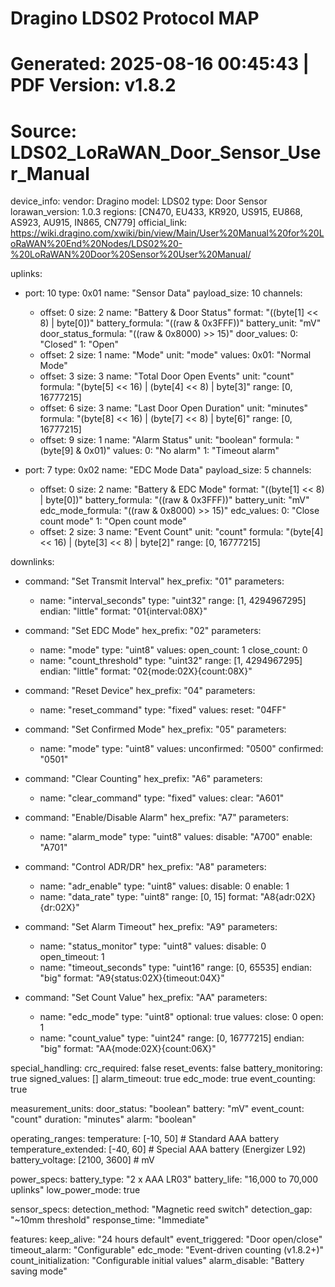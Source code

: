 # Dragino LDS02 Protocol MAP
# Generated: 2025-08-16 00:45:43 | PDF Version: v1.8.2
# Source: LDS02_LoRaWAN_Door_Sensor_User_Manual

device_info:
  vendor: Dragino
  model: LDS02
  type: Door Sensor
  lorawan_version: 1.0.3
  regions: [CN470, EU433, KR920, US915, EU868, AS923, AU915, IN865, CN779]
  official_link: https://wiki.dragino.com/xwiki/bin/view/Main/User%20Manual%20for%20LoRaWAN%20End%20Nodes/LDS02%20-%20LoRaWAN%20Door%20Sensor%20User%20Manual/

uplinks:
  - port: 10
    type: 0x01
    name: "Sensor Data"
    payload_size: 10
    channels:
      - offset: 0
        size: 2
        name: "Battery & Door Status"
        format: "((byte[1] << 8) | byte[0])"
        battery_formula: "((raw & 0x3FFF))"
        battery_unit: "mV"
        door_status_formula: "((raw & 0x8000) >> 15)"
        door_values:
          0: "Closed"
          1: "Open"
      - offset: 2
        size: 1
        name: "Mode"
        unit: "mode"
        values:
          0x01: "Normal Mode"
      - offset: 3
        size: 3
        name: "Total Door Open Events"
        unit: "count"
        formula: "(byte[5] << 16) | (byte[4] << 8) | byte[3]"
        range: [0, 16777215]
      - offset: 6
        size: 3
        name: "Last Door Open Duration"
        unit: "minutes"
        formula: "(byte[8] << 16) | (byte[7] << 8) | byte[6]"
        range: [0, 16777215]
      - offset: 9
        size: 1
        name: "Alarm Status"
        unit: "boolean"
        formula: "(byte[9] & 0x01)"
        values:
          0: "No alarm"
          1: "Timeout alarm"

  - port: 7
    type: 0x02
    name: "EDC Mode Data"
    payload_size: 5
    channels:
      - offset: 0
        size: 2
        name: "Battery & EDC Mode"
        format: "((byte[1] << 8) | byte[0])"
        battery_formula: "((raw & 0x3FFF))"
        battery_unit: "mV"
        edc_mode_formula: "((raw & 0x8000) >> 15)"
        edc_values:
          0: "Close count mode"
          1: "Open count mode"
      - offset: 2
        size: 3
        name: "Event Count"
        unit: "count"
        formula: "(byte[4] << 16) | (byte[3] << 8) | byte[2]"
        range: [0, 16777215]

downlinks:
  - command: "Set Transmit Interval"
    hex_prefix: "01"
    parameters:
      - name: "interval_seconds"
        type: "uint32"
        range: [1, 4294967295]
        endian: "little"
        format: "01{interval:08X}"

  - command: "Set EDC Mode"
    hex_prefix: "02"
    parameters:
      - name: "mode"
        type: "uint8"
        values:
          open_count: 1
          close_count: 0
      - name: "count_threshold"
        type: "uint32"
        range: [1, 4294967295]
        endian: "little"
        format: "02{mode:02X}{count:08X}"

  - command: "Reset Device"
    hex_prefix: "04"
    parameters:
      - name: "reset_command"
        type: "fixed"
        values:
          reset: "04FF"

  - command: "Set Confirmed Mode"
    hex_prefix: "05"
    parameters:
      - name: "mode"
        type: "uint8"
        values:
          unconfirmed: "0500"
          confirmed: "0501"

  - command: "Clear Counting"
    hex_prefix: "A6"
    parameters:
      - name: "clear_command"
        type: "fixed"
        values:
          clear: "A601"

  - command: "Enable/Disable Alarm"
    hex_prefix: "A7"
    parameters:
      - name: "alarm_mode"
        type: "uint8"
        values:
          disable: "A700"
          enable: "A701"

  - command: "Control ADR/DR"
    hex_prefix: "A8"
    parameters:
      - name: "adr_enable"
        type: "uint8"
        values:
          disable: 0
          enable: 1
      - name: "data_rate"
        type: "uint8"
        range: [0, 15]
        format: "A8{adr:02X}{dr:02X}"

  - command: "Set Alarm Timeout"
    hex_prefix: "A9"
    parameters:
      - name: "status_monitor"
        type: "uint8"
        values:
          disable: 0
          open_timeout: 1
      - name: "timeout_seconds"
        type: "uint16"
        range: [0, 65535]
        endian: "big"
        format: "A9{status:02X}{timeout:04X}"

  - command: "Set Count Value"
    hex_prefix: "AA"
    parameters:
      - name: "edc_mode"
        type: "uint8"
        optional: true
        values:
          close: 0
          open: 1
      - name: "count_value"
        type: "uint24"
        range: [0, 16777215]
        endian: "big"
        format: "AA{mode:02X}{count:06X}"

special_handling:
  crc_required: false
  reset_events: false
  battery_monitoring: true
  signed_values: []
  alarm_timeout: true
  edc_mode: true
  event_counting: true
  
measurement_units:
  door_status: "boolean"
  battery: "mV"
  event_count: "count"
  duration: "minutes"
  alarm: "boolean"

operating_ranges:
  temperature: [-10, 50]  # Standard AAA battery
  temperature_extended: [-40, 60]  # Special AAA battery (Energizer L92)
  battery_voltage: [2100, 3600]  # mV
  
power_specs:
  battery_type: "2 x AAA LR03"
  battery_life: "16,000 to 70,000 uplinks"
  low_power_mode: true
  
sensor_specs:
  detection_method: "Magnetic reed switch"
  detection_gap: "~10mm threshold"
  response_time: "Immediate"
  
features:
  keep_alive: "24 hours default"
  event_triggered: "Door open/close"
  timeout_alarm: "Configurable"
  edc_mode: "Event-driven counting (v1.8.2+)"
  count_initialization: "Configurable initial values"
  alarm_disable: "Battery saving mode"
